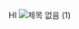 HI
![제목 없음 (1)](https://github.com/user-attachments/assets/de3f81b4-e56a-41af-833d-f98181d94c5f)

